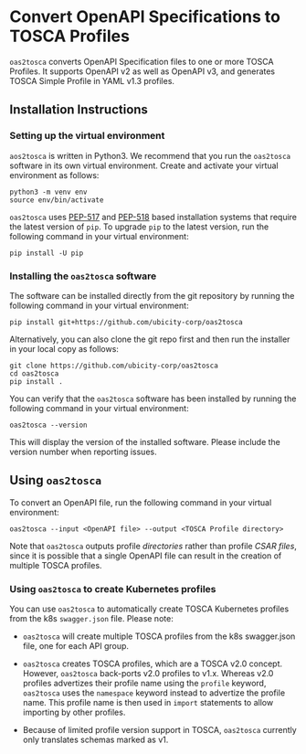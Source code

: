 Convert OpenAPI Specifications to TOSCA Profiles
===

``oas2tosca`` converts OpenAPI Specification files to one or more
TOSCA Profiles. It supports OpenAPI v2 as well as OpenAPI v3, and
generates TOSCA Simple Profile in YAML v1.3 profiles.

## Installation Instructions

### Setting up the virtual environment

``aos2tosca`` is written in Python3.  We recommend that you run the
``oas2tosca`` software in its own virtual environment. Create and activate 
your virtual environment as follows:

    python3 -m venv env
    source env/bin/activate
    
``oas2tosca`` uses
[PEP-517](https://www.python.org/dev/peps/pep-0517/) and
[PEP-518](https://www.python.org/dev/peps/pep-0518/) based
installation systems that require the latest version of ``pip``. To
upgrade ``pip`` to the latest version, run the following command in
your virtual environment:

    pip install -U pip 

### Installing the ``oas2tosca`` software

The software can be installed directly from the git repository by
running the following command in your virtual environment:

    pip install git+https://github.com/ubicity-corp/oas2tosca
    
Alternatively, you can also clone the git repo first and then run the
installer in your local copy as follows:

    git clone https://github.com/ubicity-corp/oas2tosca
    cd oas2tosca
    pip install . 
    
You can verify that the ``oas2tosca`` software has been installed by
running the following command in your virtual environment:

    oas2tosca --version

This will display the version of the installed software. Please
include the version number when reporting issues.

## Using ``oas2tosca``

To convert an OpenAPI file, run the following command in your virtual
environment:

    oas2tosca --input <OpenAPI file> --output <TOSCA Profile directory>
    
Note that ``oas2tosca`` outputs profile *directories* rather than
profile *CSAR files*, since it is possible that a single OpenAPI file
can result in the creation of multiple TOSCA profiles.

### Using ``oas2tosca`` to create Kubernetes profiles

You can use ``oas2tosca`` to automatically create TOSCA Kubernetes
profiles from the k8s ``swagger.json`` file. Please note:

- ``oas2tosca`` will create multiple TOSCA profiles from the k8s
  swagger.json file, one for each API group.

- ``oas2tosca`` creates TOSCA profiles, which are a TOSCA v2.0
  concept. However, ``oas2tosca`` back-ports v2.0 profiles to
  v1.x. Whereas v2.0 profiles advertizes their profile name using the
  ``profile`` keyword, ``oas2tosca`` uses the ``namespace`` keyword
  instead to advertize the profile name. This profile name is then
  used in ``import`` statements to allow importing by other profiles.

- Because of limited profile version support in TOSCA, ``oas2tosca``
  currently only translates schemas marked as v1.


